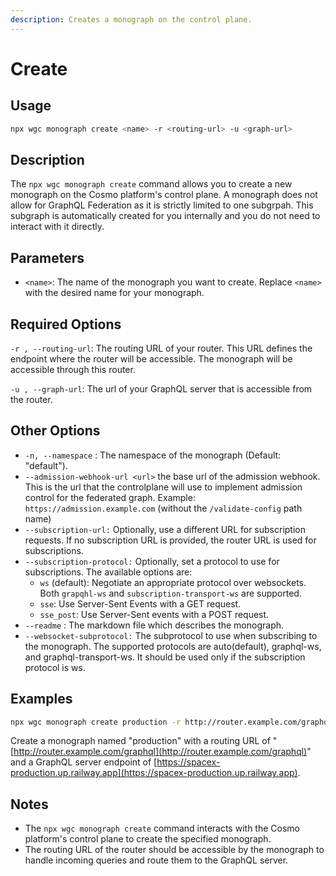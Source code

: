 ```yaml
---
description: Creates a monograph on the control plane.
---
```


# Create

## Usage

```bash
npx wgc monograph create <name> -r <routing-url> -u <graph-url>
```

## Description

The `npx wgc monograph create` command allows you to create a new monograph on the Cosmo platform's control plane. A monograph does not allow for GraphQL Federation as it is strictly limited to one subgrpah. This subgraph is automatically created for you internally and you do not need to interact with it directly.

## Parameters

* `<name>`: The name of the monograph you want to create. Replace `<name>` with the desired name for your monograph.

## Required Options

`-r , --routing-url`: The routing URL of your router. This URL defines the endpoint where the router will be accessible. The monograph will be accessible through this router.

`-u , --graph-url`: The url of your GraphQL server that is accessible from the router.

## Other Options

* `-n, --namespace` : The namespace of the monograph (Default: "default").
* `--admission-webhook-url <url>` the base url of the admission webhook. This is the url that the controlplane will use to implement admission control for the federated graph. Example: `https://admission.example.com` (without the `/validate-config` path name)
* `--subscription-url:` Optionally, use a different URL for subscription requests. If no subscription URL is provided, the router URL is used for subscriptions.
* `--subscription-protocol:` Optionally, set a protocol to use for subscriptions. The available options are:
  * `ws` (default): Negotiate an appropriate protocol over websockets. Both `grapqhl-ws` and `subscription-transport-ws` are supported.
  * `sse`: Use Server-Sent Events with a GET request.
  * `sse_post`: Use Server-Sent events with a POST request.
* `--readme` : The markdown file which describes the monograph.
* `--websocket-subprotocol:` The subprotocol to use when subscribing to the monograph. The supported protocols are auto(default), graphql-ws, and graphql-transport-ws. It should be used only if the subscription protocol is ws.

## Examples

```bash
npx wgc monograph create production -r http://router.example.com/graphql -u https://spacex-production.up.railway.app
```

Create a monograph named "production" with a routing URL of "[http://router.example.com/graphql](http://router.example.com/graphql)" and a GraphQL server endpoint of [https://spacex-production.up.railway.app](https://spacex-production.up.railway.app).

## Notes

* The `npx wgc monograph create` command interacts with the Cosmo platform's control plane to create the specified monograph.
* The routing URL of the router should be accessible by the monograph to handle incoming queries and route them to the GraphQL server.
